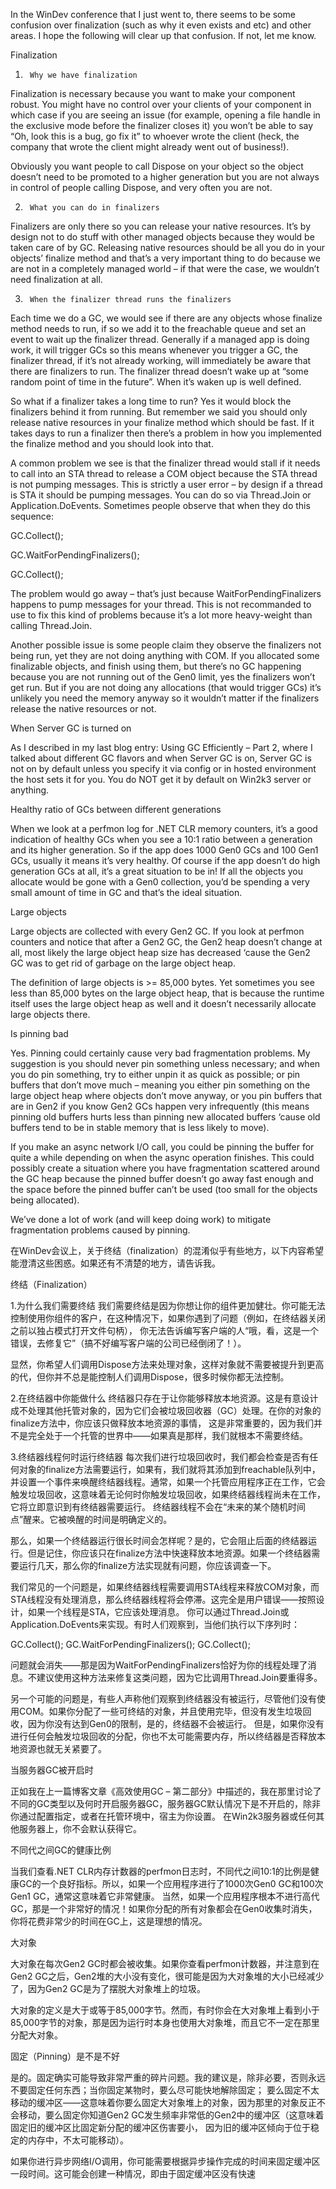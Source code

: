 In the WinDev conference that I just went to, there seems to be some confusion over finalization (such as why it even exists and etc) and other areas. I hope the following will clear up that confusion. If not, let me know.

 

Finalization

 

1)      Why we have finalization

 

Finalization is necessary because you want to make your component robust. You might have no control over your clients of your component in which case if you are seeing an issue (for example, opening a file handle in the exclusive mode before the finalizer closes it) you won’t be able to say “Oh, look this is a bug, go fix it” to whoever wrote the client (heck, the company that wrote the client might already went out of business!).

 

Obviously you want people to call Dispose on your object so the object doesn’t need to be promoted to a higher generation but you are not always in control of people calling Dispose, and very often you are not.

 

2)      What you can do in finalizers

 

Finalizers are only there so you can release your native resources. It’s by design not to do stuff with other managed objects because they would be taken care of by GC. Releasing native resources should be all you do in your objects’ finalize method and that’s a very important thing to do because we are not in a completely managed world – if that were the case, we wouldn’t need finalization at all.

 

3)      When the finalizer thread runs the finalizers

 

Each time we do a GC, we would see if there are any objects whose finalize method needs to run, if so we add it to the freachable queue and set an event to wait up the finalizer thread. Generally if a managed app is doing work, it will trigger GCs so this means whenever you trigger a GC, the finalizer thread, if it’s not already working, will immediately be aware that there are finalizers to run. The finalizer thread doesn’t wake up at “some random point of time in the future”. When it’s waken up is well defined.

 

So what if a finalizer takes a long time to run? Yes it would block the finalizers behind it from running. But remember we said you should only release native resources in your finalize method which should be fast. If it takes days to run a finalizer then there’s a problem in how you implemented the finalize method and you should look into that.

 

A common problem we see is that the finalizer thread would stall if it needs to call into an STA thread to release a COM object because the STA thread is not pumping messages. This is strictly a user error – by design if a thread is STA it should be pumping messages. You can do so via Thread.Join or Application.DoEvents. Sometimes people observe that when they do this sequence:

 

GC.Collect();

GC.WaitForPendingFinalizers();

GC.Collect();

 

The problem would go away – that’s just because WaitForPendingFinalizers happens to pump messages for your thread. This is not recommanded to use to fix this kind of problems because it’s a lot more heavy-weight than calling Thread.Join.

 

Another possible issue is some people claim they observe the finalizers not being run, yet they are not doing anything with COM. If you allocated some finalizable objects, and finish using them, but there’s no GC happening because you are not running out of the Gen0 limit, yes the finalizers won’t get run. But if you are not doing any allocations (that would trigger GCs) it’s unlikely you need the memory anyway so it wouldn’t matter if the finalizers release the native resources or not.

 

When Server GC is turned on

 

As I described in my last blog entry: Using GC Efficiently – Part 2, where I talked about different GC flavors and when Server GC is on, Server GC is not on by default unless you specify it via config or in hosted environment the host sets it for you. You do NOT get it by default on Win2k3 server or anything.

 

Healthy ratio of GCs between different generations

 

When we look at a perfmon log for .NET CLR memory counters, it’s a good indication of healthy GCs when you see a 10:1 ratio between a generation and its higher generation. So if the app does 1000 Gen0 GCs and 100 Gen1 GCs, usually it means it’s very healthy. Of course if the app doesn’t do high generation GCs at all, it’s a great situation to be in! If all the objects you allocate would be gone with a Gen0 collection, you’d be spending a very small amount of time in GC and that’s the ideal situation.

 

Large objects

 

Large objects are collected with every Gen2 GC. If you look at perfmon counters and notice that after a Gen2 GC, the Gen2 heap doesn’t change at all, most likely the large object heap size has decreased ‘cause the Gen2 GC was to get rid of garbage on the large object heap.

 

The definition of large objects is >= 85,000 bytes. Yet sometimes you see less than 85,000 bytes on the large object heap, that is because the runtime itself uses the large object heap as well and it doesn’t necessarily allocate large objects there.

 

Is pinning bad

 

Yes. Pinning could certainly cause very bad fragmentation problems. My suggestion is you should never pin something unless necessary; and when you do pin something, try to either unpin it as quick as possible; or pin buffers that don’t move much – meaning you either pin something on the large object heap where objects don’t move anyway, or you pin buffers that are in Gen2 if you know Gen2 GCs happen very infrequently (this means pinning old buffers hurts less than pinning new allocated buffers ‘cause old buffers tend to be in stable memory that is less likely to move).

 

If you make an async network I/O call, you could be pinning the buffer for quite a while depending on when the async operation finishes. This could possibly create a situation where you have fragmentation scattered around the GC heap because the pinned buffer doesn’t go away fast enough and the space before the pinned buffer can’t be used (too small for the objects being allocated).

 

We’ve done a lot of work (and will keep doing work) to mitigate fragmentation problems caused by pinning.

在WinDev会议上，关于终结（finalization）的混淆似乎有些地方，以下内容希望能澄清这些困惑。如果还有不清楚的地方，请告诉我。

终结（Finalization）

1.为什么我们需要终结
我们需要终结是因为你想让你的组件更加健壮。你可能无法控制使用你组件的客户，在这种情况下，如果你遇到了问题（例如，在终结器关闭之前以独占模式打开文件句柄），
你无法告诉编写客户端的人“哦，看，这是一个错误，去修复它”（搞不好编写客户端的公司已经倒闭了！）。

显然，你希望人们调用Dispose方法来处理对象，这样对象就不需要被提升到更高的代，但你并不总是能控制人们调用Dispose，很多时候你都无法控制。

2.在终结器中你能做什么
终结器只存在于让你能够释放本地资源。这是有意设计成不处理其他托管对象的，因为它们会被垃圾回收器（GC）处理。在你的对象的finalize方法中，你应该只做释放本地资源的事情，
这是非常重要的，因为我们并不是完全处于一个托管的世界中——如果真是那样，我们就根本不需要终结。

3.终结器线程何时运行终结器
每次我们进行垃圾回收时，我们都会检查是否有任何对象的finalize方法需要运行，如果有，我们就将其添加到freachable队列中，
并设置一个事件来唤醒终结器线程。通常，如果一个托管应用程序正在工作，它会触发垃圾回收，这意味着无论何时你触发垃圾回收，如果终结器线程尚未在工作，它将立即意识到有终结器需要运行。
终结器线程不会在“未来的某个随机时间点”醒来。它被唤醒的时间是明确定义的。

那么，如果一个终结器运行很长时间会怎样呢？是的，它会阻止后面的终结器运行。但是记住，你应该只在finalize方法中快速释放本地资源。如果一个终结器需要运行几天，那么你的finalize方法实现就有问题，你应该调查一下。

我们常见的一个问题是，如果终结器线程需要调用STA线程来释放COM对象，而STA线程没有处理消息，那么终结器线程将会停滞。这完全是用户错误——按照设计，如果一个线程是STA，它应该处理消息。
你可以通过Thread.Join或Application.DoEvents来实现。有时人们观察到，当他们执行以下序列时：

GC.Collect(); GC.WaitForPendingFinalizers(); GC.Collect();

问题就会消失——那是因为WaitForPendingFinalizers恰好为你的线程处理了消息。不建议使用这种方法来修复这类问题，因为它比调用Thread.Join要重得多。

另一个可能的问题是，有些人声称他们观察到终结器没有被运行，尽管他们没有使用COM。如果你分配了一些可终结的对象，并且使用完毕，但没有发生垃圾回收，因为你没有达到Gen0的限制，是的，终结器不会被运行。
但是，如果你没有进行任何会触发垃圾回收的分配，你也不太可能需要内存，所以终结器是否释放本地资源也就无关紧要了。

当服务器GC被开启时

正如我在上一篇博客文章《高效使用GC – 第二部分》中描述的，我在那里讨论了不同的GC类型以及何时开启服务器GC，服务器GC默认情况下是不开启的，除非你通过配置指定，或者在托管环境中，宿主为你设置。
在Win2k3服务器或任何其他服务器上，你不会默认获得它。

不同代之间GC的健康比例

当我们查看.NET CLR内存计数器的perfmon日志时，不同代之间10:1的比例是健康GC的一个良好指标。所以，如果一个应用程序进行了1000次Gen0 GC和100次Gen1 GC，通常这意味着它非常健康。
当然，如果一个应用程序根本不进行高代GC，那是一个非常好的情况！如果你分配的所有对象都会在Gen0收集时消失，你将花费非常少的时间在GC上，这是理想的情况。

大对象

大对象在每次Gen2 GC时都会被收集。如果你查看perfmon计数器，并注意到在Gen2 GC之后，Gen2堆的大小没有变化，很可能是因为大对象堆的大小已经减少了，因为Gen2 GC是为了摆脱大对象堆上的垃圾。

大对象的定义是大于或等于85,000字节。然而，有时你会在大对象堆上看到小于85,000字节的对象，那是因为运行时本身也使用大对象堆，而且它不一定在那里分配大对象。

固定（Pinning）是不是不好

是的。固定确实可能导致非常严重的碎片问题。我的建议是，除非必要，否则永远不要固定任何东西；当你固定某物时，要么尽可能快地解除固定；
要么固定不太移动的缓冲区——这意味着你要么固定大对象堆上的对象，因为那里的对象反正不会移动，要么固定你知道Gen2 GC发生频率非常低的Gen2中的缓冲区（这意味着固定旧的缓冲区比固定新分配的缓冲区伤害要小，
因为旧的缓冲区倾向于位于稳定的内存中，不太可能移动）。

如果你进行异步网络I/O调用，你可能需要根据异步操作完成的时间来固定缓冲区一段时间。这可能会创建一种情况，即由于固定缓冲区没有快速

